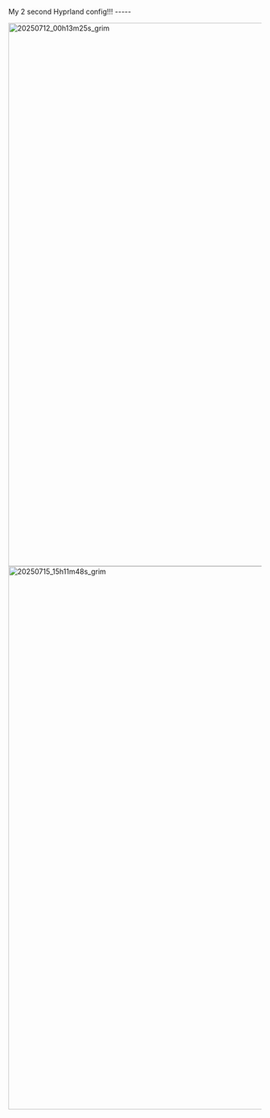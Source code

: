 My 2 second Hyprland config!!! -----

<img width="1920" height="1080" alt="20250712_00h13m25s_grim" src="https://github.com/user-attachments/assets/63f31908-1137-499f-a154-dfce7505822a" />

<img width="1920" height="1080" alt="20250715_15h11m48s_grim" src="https://github.com/user-attachments/assets/aae8e408-0ad1-4221-9ef3-1458149963fd" />
